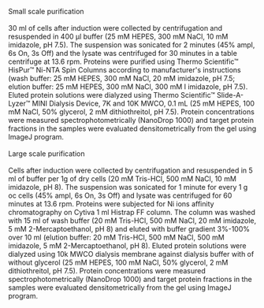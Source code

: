 Small scale purification
<br />
<br /> 30 ml of cells after induction were collected by centrifugation and resuspended in 400 µl buffer (25 mM HEPES, 300 mM NaCl, 10 mM imidazole, pH 7.5). The suspension was sonicated for 2 minutes (45% ampl, 6s On, 3s Off) and the lysate was centrifuged for 30 minutes in a table centrifuge at 13.6 rpm. Proteins were purified using Thermo Scientific™ HisPur™ Ni-NTA Spin Columns according to manufacturer's instructions (wash buffer: 25 mM HEPES, 300 mM NaCl, 20 mM imidazole, pH 7.5; elution buffer: 25 mM HEPES, 300 mM NaCl, 300 mM I imidazole, pH 7.5). Eluted protein solutions were dialyzed using Thermo Scientific™ Slide-A-Lyzer™ MINI Dialysis Device, 7K and 10K MWCO, 0.1 mL (25 mM HEPES, 100 mM NaCl, 50% glycerol, 2 mM dithiothreitol, pH 7.5). Protein concentrations were measured spectrophotometrically (NanoDrop 1000) and target protein fractions in the samples were evaluated densitometrically from the gel using ImageJ program. 
<br />
<br />Large scale purification
<br />
<br /> Cells after induction were collected by centrifugation and resuspended in 5 ml of buffer per 1g of dry cells (20 mM Tris-HCl, 500 mM NaCl, 10 mM imidazole, pH 8). The suspension was sonicated for 1 minute for every 1 g oc cells (45% ampl, 6s On, 3s Off) and lysate was centrifuged for 60 minutes at 13.6 rpm. Proteins were subjected for Ni ions affinity chromatography on Cytiva 1 ml Histrap FF column. The column was washed with 15 ml of wash buffer (20 mM Tris-HCl, 500 mM NaCl, 20 mM imidazole, 5 mM 2-Mercaptoethanol, pH 8) and eluted with buffer gradient 3%-100% over 10 ml (elution buffer: 20 mM Tris-HCl, 500 mM NaCl, 500 mM imidazole, 5 mM 2-Mercaptoethanol, pH 8). Eluted protein solutions were dialyzed using 10k MWCO dialysis membrane against dialysis buffer with of without glycerol (25 mM HEPES, 100 mM NaCl, 50% glycerol, 2 mM dithiothreitol, pH 7.5). Protein concentrations were measured spectrophotometrically (NanoDrop 1000) and target protein fractions in the samples were evaluated densitometrically from the gel using ImageJ program.
